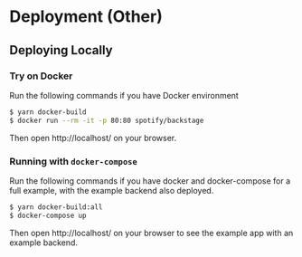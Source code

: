 # Deployment (Other)

## Deploying Locally

### Try on Docker

Run the following commands if you have Docker environment

```bash
$ yarn docker-build
$ docker run --rm -it -p 80:80 spotify/backstage
```

Then open http://localhost/ on your browser.

### Running with `docker-compose`

Run the following commands if you have docker and docker-compose for a full
example, with the example backend also deployed.

```bash
$ yarn docker-build:all
$ docker-compose up
```

Then open http://localhost/ on your browser to see the example app with an
example backend.
